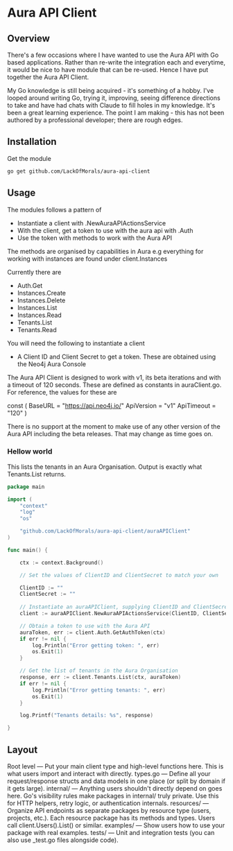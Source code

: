 # Aura API Client

## Overview
There's a few occasions where I have wanted to use the Aura API  with Go based applications.  Rather than re-write the integration each and everytime, it would be nice to have module that can be re-used.  Hence I have put together the Aura API Client. 

My Go knowledge is still being acquired - it's something of a hobby. I've looped around writing Go, trying it, improving, seeing difference directions to take and have had chats with Claude to fill holes in my knowledge.  It's been a great learning experience.   The point I am making - this has not been authored by a professional developer; there are rough edges. 

## Installation

Get the module
```bash
go get github.com/LackOfMorals/aura-api-client
```

## Usage
The modules follows a pattern of 

- Instantiate a client with .NewAuraAPIActionsService
- With the client, get a token to use with the aura api with .Auth
- Use the token with methods to work with the Aura API

The methods are organised by capabilities in Aura e.g everything for working with instances are found under client.Instances

Currently there are

- Auth.Get
- Instances.Create
- Instances.Delete
- Instances.List
- Instances.Read
- Tenants.List
- Tenants.Read

You will need the following to instantiate a client
 - A Client ID and Client Secret to get a token.  These are obtained using the Neo4j Aura Console


The Aura API Client is designed to work with v1, its beta iterations and with a timeout of 120 seconds.  These are defined as constants in auraClient.go.  For reference, the values for these are

const (
	BaseURL    = "https://api.neo4j.io/"
	ApiVersion = "v1"
	ApiTimeout = "120"
)

There is no support at the moment to make use of any other version of the Aura API including the beta releases.  That may change as time goes on.   
	
### Hellow world

This lists the tenants in an Aura Organisation. Output is exactly what Tenants.List returns. 

```go
package main

import (
	"context"
	"log"
	"os"

	"github.com/LackOfMorals/aura-api-client/auraAPIClient"
)

func main() {

	ctx := context.Background()

	// Set the values of ClientID and ClientSecret to match your own

	ClientID := ""
	ClientSecret := ""
	
	// Instantiate an auraAPIClient, supplying ClientID and ClientSecret
	client := auraAPIClient.NewAuraAPIActionsService(ClientID, ClientSecret)

	// Obtain a token to use with the Aura API
	auraToken, err := client.Auth.GetAuthToken(ctx)
	if err != nil {
		log.Println("Error getting token: ", err)
		os.Exit(1)
	}

	// Get the list of tenants in the Aura Organisation
	response, err := client.Tenants.List(ctx, auraToken)
	if err != nil {
		log.Println("Error getting tenants: ", err)
		os.Exit(1)
	}

	log.Printf("Tenants details: %s", response)

}
```

## Layout
Root level — Put your main client type and high-level functions here. This is what users import and interact with directly.
types.go — Define all your request/response structs and data models in one place (or split by domain if it gets large).
internal/ — Anything users shouldn't directly depend on goes here. Go's visibility rules make packages in internal/ truly private. Use this for HTTP helpers, retry logic, or authentication internals.
resources/ — Organize API endpoints as separate packages by resource type (users, projects, etc.). Each resource package has its methods and types. Users call client.Users().List() or similar.
examples/ — Show users how to use your package with real examples.
tests/ — Unit and integration tests (you can also use _test.go files alongside code).